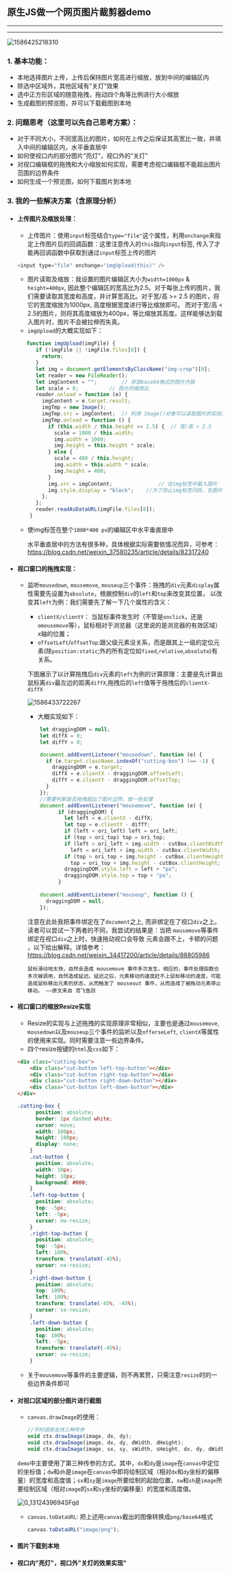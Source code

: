 ## 原生JS做一个网页图片裁剪器demo

-----

----

![1586425218310]( [https://github.com/Superwzw/ericzwwu.GitHub.io/blob/master/%E5%A5%BD%E7%8E%A9%E7%9A%84demo%E6%97%A5%E8%AE%B0/%E5%8E%9F%E7%94%9FJS%E5%81%9A%E4%B8%80%E4%B8%AA%E7%BD%91%E9%A1%B5%E5%9B%BE%E7%89%87%E8%A3%81%E5%89%AA%E5%99%A8demo/img/1586425218310.png](https://github.com/Superwzw/ericzwwu.GitHub.io/blob/master/好玩的demo日记/原生JS做一个网页图片裁剪器demo/img/1586425218310.png) )

### 1. 基本功能：

* 本地选择图片上传，上传后保持图片宽高进行缩放，放到中间的编辑区内
* 除选中区域外，其他区域有“关灯”效果
* 选中正方形区域的随意拖拽，拖动四个角等比例进行大小缩放
* 生成截图的预览图，并可以下载截图到本地

### 2. 问题思考（这里可以先自己思考方案）：

* 对于不同大小，不同宽高比的图片，如何在上传之后保证其高宽比一致，并填入中间的编辑区内，水平垂直居中
* 如何使视口内的部分图片“亮灯”，视口外的“关灯”
* 对视口编辑框的拖拽和大小缩放如何实现，需要考虑视口编辑框不能超出图片范围的边界条件
* 如何生成一个预览图，如何下载图片到本地

### 3. 我的一些解决方案（含原理分析）

* #### 上传图片及缩放处理：

  * 上传图片：使用`input`标签结合`type="file"`这个属性，利用`onchange`来指定上传图片后的回调函数：这里注意传入的`this`指向`input`标签, 传入了才能再回调函数中获取到通过`input`标签上传的图片

  ```javascript
  <input type="file" onchange="imgUpload(this)" />
  ```

  * 图片读取及缩放：我设置的图片编辑区大小为`width=1000px` & `height=400px`, 因此整个编辑区的宽高比为2.5。对于每张上传的图片，我们需要读取其宽度和高度，并计算宽高比。对于宽/高 >= 2.5 的图片，将它的宽度缩放为1000px, 高度根据宽度进行等比缩放即可。 而对于宽/高 < 2.5的图片，则将其高度缩放为400px，等比缩放其高度。这样能够达到载入图片时，图片不会被拉伸而失真。
  * `imgUpload`的大概实现如下：

  ```javascript
     function imgUpload(imgFile) {
        if (!imgFile || !imgFile.files[0]) {
          return;
        }
        let img = document.getElementsByClassName("img-crop")[0];		//获取编辑区内的img标签
        let reader = new FileReader();
        let imgContent = "";		// 存放base64格式的图片内容
        let scale = 0;			// 图片的缩放比
        reader.onload = function (e) {
          imgContent = e.target.result;
          imgTmp = new Image();
          imgTmp.src = imgContent;	// 利用 Image()对象可以读取图片的实际宽高
          imgTmp.onload = function () {
            if (this.width / this.height >= 2.5) {	// 宽/高 > 2.5
              scale = 1000 / this.width;
              img.width = 1000;
              img.height = this.height * scale;
            } else {
              scale = 400 / this.height;
              img.width = this.width * scale;
              img.height = 400;
            }
            img.src = imgContent;				// 在img标签中载入图片
            img.style.display = "block";	//为了防止img标签闪烁，在图片载入完成之前设置其display为none
          };
        };
        reader.readAsDataURL(imgFile.files[0]);
      }
  ```

  * 使img标签在整个`1000*400 px`的编辑区中水平垂直居中

    水平垂直居中的方法有很多种，具体根据实际需要依情况而异，可参考：  https://blog.csdn.net/weixin_37580235/article/details/82317240 

* #### 视口窗口的拖拽实现：

  * 监听`mousedown`, `mousemove`, `mouseup`三个事件：拖拽的`div`元素`display`属性需要先设置为`absolute`，根据控制`div`的`left`和`top`来改变其位置， 以改变其`left`为例：我们需要先了解一下几个属性的含义：

    * `clientX/clientY`： 当鼠标事件发生时（不管是`onclick`，还是`omousemove`等），鼠标相对于浏览器（这里说的是浏览器的有效区域）x轴的位置； 
    *  `offsetLeft`/`offsetTop`:跟父级元素没关系，而是跟其上一级的定位元素(除`position:static`;外的所有定位如`fixed`,`relative`,`absolute`)有关系。 

    下图展示了以计算拖拽后`div`元素的`left`为例的计算原理：主要是先计算出鼠标离`div`最左边的距离`diffX`,拖拽后的`left`值等于拖拽后的`clientX-diffX`

    ![1586433722267]( [https://github.com/Superwzw/ericzwwu.GitHub.io/blob/master/%E5%A5%BD%E7%8E%A9%E7%9A%84demo%E6%97%A5%E8%AE%B0/%E5%8E%9F%E7%94%9FJS%E5%81%9A%E4%B8%80%E4%B8%AA%E7%BD%91%E9%A1%B5%E5%9B%BE%E7%89%87%E8%A3%81%E5%89%AA%E5%99%A8demo/img/1586433722267.png](https://github.com/Superwzw/ericzwwu.GitHub.io/blob/master/好玩的demo日记/原生JS做一个网页图片裁剪器demo/img/1586433722267.png) )

    

    * 大概实现如下：

    ```javascript
        let draggingDOM = null;
        let diffX = 0;
        let diffY = 0;
    
        document.addEventListener("mousedown", function (e) {
          if (e.target.className.indexOf("cutting-box") !== -1) {
            draggingDOM = e.target;
            diffX = e.clientX - draggingDOM.offsetLeft;
            diffY = e.clientY - draggingDOM.offsetTop;
          }
        });
    	//需要判断是否拖拽超出了图片边界，做一些处理
        document.addEventListener("mousemove", function (e) {
              if (draggingDOM) {
                let left = e.clientX - diffX;
                let top = e.clientY - diffY;
                if (left < ori_left) left = ori_left;
                if (top < ori_top) top = ori_top;
                if (left > ori_left + img.width - cutBox.clientWidth)
                  left = ori_left + img.width - cutBox.clientWidth;
                if (top > ori_top + img.height - cutBox.clientHeight)
                  top = ori_top + img.height - cutBox.clientHeight;
                draggingDOM.style.left = left + "px";
                draggingDOM.style.top = top + "px";
              }
            
       	document.addEventListener("mouseup", function () {
          draggingDOM = null;
        });
    ```

    

    注意在此处我把事件绑定在了`document`之上, 而非绑定在了视口`div`之上。读者可以尝试一下两者的不同，我尝试的结果是：当把 `mousemove`等事件绑定在视口`div`之上时，快速拖动视口会导致 元素会跟不上，卡顿的问题 ，以下给出解释。详情参考： https://blog.csdn.net/weixin_34417200/article/details/88805986 

    ```
    鼠标滑动地太快，自然会造成 mousemove 事件多次发生，相应的，事件处理函数也多次被调用，自然造成延迟。延迟之后，元素移动的速度赶不上鼠标移动的速度，可能造成鼠标移出元素的状态，从而触发了 mouseout 事件，从而造成了被拖动元素停止移动。 ——原文来自 鸢飞鱼跃
    ```

* #### 视口窗口的缩放Resize实现

  * Resize的实现与上述拖拽的实现原理非常相似，主要也是通过`mousemove`, `mousedown`以及`mouseup`三个事件的监听以及`offerseLeft`, `clientX`等属性的使用来实现。同时需要注意一些边界条件。
  * 四个resize按键的`html`及`css`如下：

  ```html
  <div class="cutting-box">
      <div class="cut-button left-top-button"></div>
      <div class="cut-button right-top-button"></div>
      <div class="cut-button right-down-button"></div>
      <div class="cut-button left-down-button"></div>
  </div>
  ```

  ```css
  .cutting-box {
        position: absolute;
        border: 2px dashed white;
        cursor: move;
        width: 100px;
        height: 100px;
        display: none;
      }
      .cut-button {
        position: absolute;
        width: 10px;
        height: 10px;
        background: #000;
      }
      .left-top-button {
        position: absolute;
        top: -5px;
        left: -5px;
        cursor: nw-resize;
      }
      .right-top-button {
        position: absolute;
        top: -5px;
        left: 100%;
        transform: translateX(-45%);
        cursor: ne-resize;
      }
      .right-down-button {
        position: absolute;
        top: 100%;
        left: 100%;
        transform: translate(-45%, -45%);
        cursor: se-resize;
      }
      .left-down-button {
        position: absolute;
        top: 100%;
        left: -5px;
        transform: translateY(-45%);
        cursor: sw-resize;
      }
  ```

  * 关于`mousemove`等事件的主要逻辑，则不再累赘，只需注意`resize`时的一些边界条件即可

* #### 对视口区域的部分图片进行截图

  * `canvas.drawImage`的使用：

    ```javascript
    //平时调用支持三种传参
    void ctx.drawImage(image, dx, dy);
    void ctx.drawImage(image, dx, dy, dWidth, dHeight);
    void ctx.drawImage(image, sx, sy, sWidth, sHeight, dx, dy, dWidth, dHeight);
    ```

  `demo`中主要使用了第三种传参的方式，其中，`dx`和`dy`是`image`在`canvas`中定位的坐标值；`dw`和`dh`是`image`在`canvas`中即将绘制区域（相对`dx`和`dy`坐标的偏移量）的宽度和高度值；`sx`和`sy`是`image`所要绘制的起始位置，`sw`和`sh`是`image`所要绘制区域（相对`image`的`sx`和`sy`坐标的偏移量）的宽度和高度值。 

  ![0_1312439694SFqd]( [https://github.com/Superwzw/ericzwwu.GitHub.io/blob/master/%E5%A5%BD%E7%8E%A9%E7%9A%84demo%E6%97%A5%E8%AE%B0/%E5%8E%9F%E7%94%9FJS%E5%81%9A%E4%B8%80%E4%B8%AA%E7%BD%91%E9%A1%B5%E5%9B%BE%E7%89%87%E8%A3%81%E5%89%AA%E5%99%A8demo/img/0_1312439694SFqd.gif](https://github.com/Superwzw/ericzwwu.GitHub.io/blob/master/好玩的demo日记/原生JS做一个网页图片裁剪器demo/img/0_1312439694SFqd.gif) )

  * `canvas.toDataURL`:  把上述用`canvas`截出的图像转换成`png/base64`格式

    ```javascript
    canvas.toDataURL("image/png");
    ```

* #### 图片下载到本地

* #### 视口内"亮灯"，视口外"关灯的效果实现"

